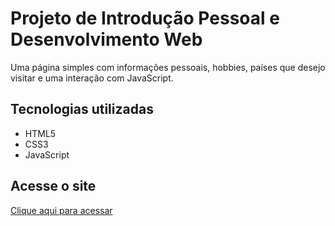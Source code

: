 # Projeto de Introdução Pessoal e Desenvolvimento Web

Uma página simples com informações pessoais, hobbies, países que desejo visitar e uma interação com JavaScript.

## Tecnologias utilizadas
- HTML5  
- CSS3  
- JavaScript

## Acesse o site
[Clique aqui para acessar](https://varmundt.github.io/projeto-apresentacao/)
